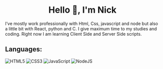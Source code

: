 <h1 align="center">Hello 👋, I'm Nick</h1>
<p> I’ve mostly work professionally with Html, Css, javascript and node but also a little bit with React, python and C. I give maximum time to my studies and coding. Right now I am learning Client Side and Server Side scripts.</p>

##  **Languages:**

![HTML5](https://img.shields.io/badge/html5-%23E34F26.svg?style=for-the-badge&logo=html5&logoColor=white) ![CSS3](https://img.shields.io/badge/css3-%231572B6.svg?style=for-the-badge&logo=css3&logoColor=white) ![JavaScript](https://img.shields.io/badge/javascript-%23323330.svg?style=for-the-badge&logo=javascript&logoColor=%23F7DF1E) 
 ![NodeJS](https://img.shields.io/badge/node.js-6DA55F?style=for-the-badge&logo=node.js&logoColor=white)
